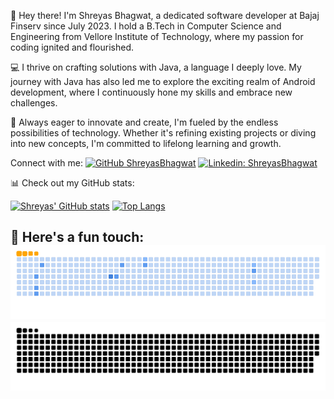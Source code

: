 

👋 Hey there! I'm Shreyas Bhagwat, a dedicated software developer at Bajaj Finserv since July 2023. I hold a B.Tech in Computer Science and Engineering from Vellore Institute of Technology, where my passion for coding ignited and flourished.

💻 I thrive on crafting solutions with Java, a language I deeply love. My journey with Java has also led me to explore the exciting realm of Android development, where I continuously hone my skills and embrace new challenges.

🚀 Always eager to innovate and create, I'm fueled by the endless possibilities of technology. Whether it's refining existing projects or diving into new concepts, I'm committed to lifelong learning and growth.

Connect with me:
[![GitHub ShreyasBhagwat](https://img.shields.io/github/followers/ShreyasBhagwat?label=follow&style=social)](https://github.com/ShreyasBhagwat)
[![Linkedin: ShreyasBhagwat](https://img.shields.io/badge/-shreyas%20bhagwat%2001-blue?style=flat-square&logo=Linkedin&logoColor=white&link=https://www.linkedin.com/in/shreyas-bhagwat-01/)](https://www.linkedin.com/in/shreyas-bhagwat-01/)

📊 Check out my GitHub stats:

[![Shreyas' GitHub stats](https://github-readme-stats.vercel.app/api?username=shreyasbhagwat&hide=issues&count_private=true&show_icons=true&theme=calm)](https://github.com/shreyasbhagwat/github-readme-stats)
[![Top Langs](https://github-readme-stats.vercel.app/api/top-langs/?username=shreyasbhagwat&layout=compact&theme=calm)](https://github.com/shreyasbhagwat/github-readme-stats)

🐍 Here's a fun touch: 
![snake gif](https://github.com/ShreyasBhagwat/ShreyasBhagwat/blob/output/ocean.gif#gh-light-mode-only)
![snake gif](https://github.com/ShreyasBhagwat/ShreyasBhagwat/blob/output/github-snake-dark.svg#gh-dark-mode-only)
---

